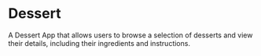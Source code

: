 # Dessert
A Dessert App that allows users to browse a selection of desserts and view their details, including their ingredients and instructions.

